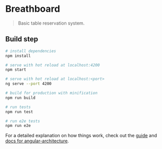 # Breathboard

> Basic table reservation system.

## Build step

``` bash
# install dependencies
npm install

# serve with hot reload at localhost:4200
npm start

# serve with hot reload at localhost:<port>
ng serve --port 4200

# build for production with minification
npm run build

# run tests
npm run test

# run e2e tests
npm run e2e
```
For a detailed explanation on how things work, check out the [guide](https://angular.io/guide/webpack) and [docs for angular-architecture](https://angular.io/guide/architecture).